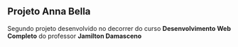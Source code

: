 ## Projeto Anna Bella

Segundo projeto desenvolvido no decorrer do curso **Desenvolvimento Web Completo** do professor **Jamilton Damasceno**

